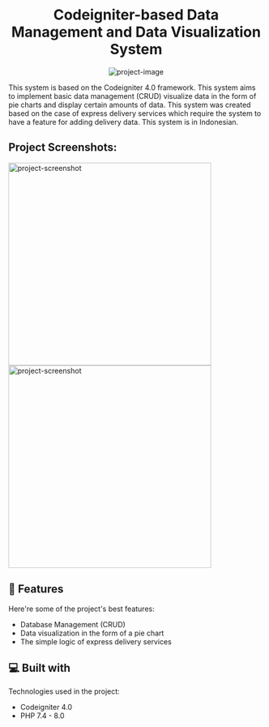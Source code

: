 <h1 align="center" id="title">Codeigniter-based Data Management and Data Visualization System</h1>

<p align="center"><img src="https://socialify.git.ci/paley777/kirimku/image?description=1&amp;descriptionEditable=Codeigniter-based%20Data%20Management%20and%20Data%20Visualization%20System&amp;font=Inter&amp;language=1&amp;name=1&amp;owner=1&amp;pattern=Charlie%20Brown&amp;theme=Light" alt="project-image"></p>

<p id="description">This system is based on the Codeigniter 4.0 framework. This system aims to implement basic data management (CRUD) visualize data in the form of pie charts and display certain amounts of data. This system was created based on the case of express delivery services which require the system to have a feature for adding delivery data. This system is in Indonesian.</p>

<h2>Project Screenshots:</h2>

<img src="https://i.ibb.co/w0j7yyZ/image.png" alt="project-screenshot" width="400" height="400/">

<img src="https://i.ibb.co/SBkykGT/image.png" alt="project-screenshot" width="400" height="400/">

  
  
<h2>🧐 Features</h2>

Here're some of the project's best features:

*   Database Management (CRUD)
*   Data visualization in the form of a pie chart
*   The simple logic of express delivery services

  
  
<h2>💻 Built with</h2>

Technologies used in the project:

*   Codeigniter 4.0
*   PHP 7.4 - 8.0
